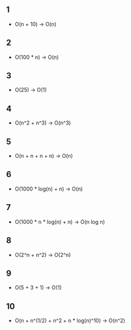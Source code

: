 
## 1 
- O(n + 10) -> O(n)
    
## 2
- O(100 * n) -> O(n)
    
## 3
- O(25) -> O(1)

## 4
- O(n^2 + n^3) -> O(n^3)

## 5
- O(n + n + n + n) -> O(n)

## 6
- O(1000 * log(n) + n) -> O(n)

## 7 
- O(1000 * n * log(n) + n) -> O(n log n)

## 8 
- O(2^n + n^2) -> O(2^n)
    
## 9
- O(5 + 3 + 1) -> O(1)
    
## 10
- O(n + n^(1/2) + n^2 + n * log(n)^10) -> O(n^2)
